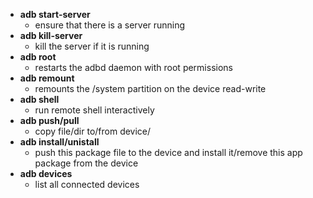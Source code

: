 - **adb start-server** 
  + ensure that there is a server running
- **adb kill-server**
  + kill the server if it is running
- **adb root**
  + restarts the adbd daemon with root permissions
- **adb remount**
  + remounts the /system partition on the device read-write
- **adb shell**
  + run remote shell interactively
- **adb push/pull**
  + copy file/dir to/from device/
- **adb install/unistall**
  + push this package file to the device and install it/remove this app package from the device
- **adb devices**
  + list all connected devices
